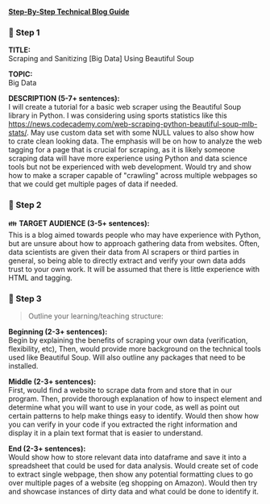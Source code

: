 **[Step-By-Step Technical Blog Guide](https://hq.bitproject.org/how-to-write-a-technical-blog/)**

### :pushpin: Step 1
**TITLE:**    
Scraping and Sanitizing [Big Data] Using Beautiful Soup

**TOPIC:**    
Big Data

**DESCRIPTION (5-7+ sentences):**    
I will create a tutorial for a basic web scraper using the Beautiful Soup library in Python. I was considering using sports statistics like this https://news.codecademy.com/web-scraping-python-beautiful-soup-mlb-stats/. May use custom data set with some NULL values to also show how to crate clean looking data. The emphasis will be on how to analyze the web tagging for a page that is crucial for scraping, as it is likely someone scraping data will have more experience using Python and data science tools but not be experienced with web development. Would try and show how to make a scraper capable of "crawling" across multiple webpages so that we could get multiple pages of data if needed.

### :pushpin: Step 2
:family: **TARGET AUDIENCE (3-5+ sentences):**    
This is a blog aimed towards people who may have experience with Python, but are unsure about how to approach gathering data from websites. Often, data scientists are given their data from AI scrapers or third parties in general, so being able to directly extract and verify your own data adds trust to your own work. It will be assumed that there is little experience with HTML and tagging.

### :pushpin: Step 3
> Outline your learning/teaching structure: 

**Beginning (2-3+ sentences):**    
Begin by explaining the benefits of scraping your own data (verification, flexibility, etc), Then, would provide more background on the technical tools used like Beautiful Soup. Will also outline any packages that need to be installed.

**Middle (2-3+ sentences):**    
First, would find a website to scrape data from and store that in our program. Then, provide thorough explanation of how to inspect element and determine what you will want to use in your code, as well as point out certain patterns to help make things easy to identify. Would then show how you can verify in your code if you extracted the right information and display it in a plain text format that is easier to understand.

**End (2-3+ sentences):**    
Would show how to store relevant data into dataframe and save it into a spreadsheet that could be used for data analysis. Would create set of code to extract single webpage, then show any potential formatting clues to go over multiple pages of a website (eg shopping on Amazon). Would then try and showcase instances of dirty data and what could be done to identify it.
